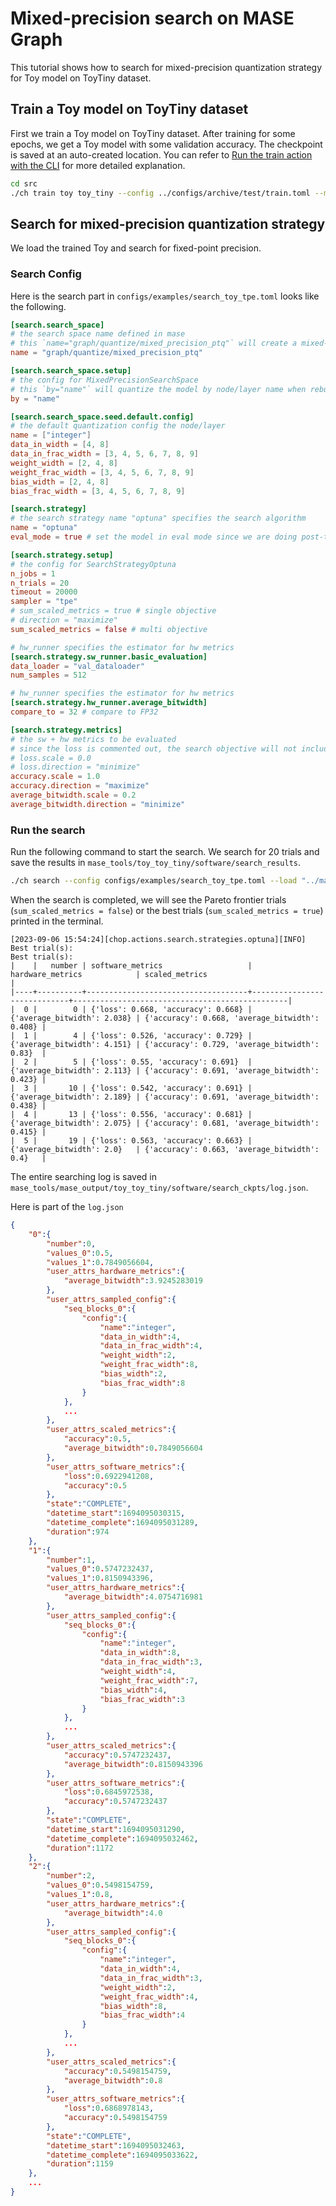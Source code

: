 # Mixed-precision search on MASE Graph

This tutorial shows how to search for mixed-precision quantization strategy for Toy model on ToyTiny dataset.

## Train a Toy model on ToyTiny dataset

First we train a Toy model on ToyTiny dataset. After training for some epochs, we get a Toy model with some validation accuracy. The checkpoint is saved at an auto-created location. You can refer to [Run the train action with the CLI](../train/simple_train_flow.md) for more detailed explanation.


```bash
cd src 
./ch train toy toy_tiny --config ../configs/archive/test/train.toml --max-epochs 3
```

## Search for mixed-precision quantization strategy

We load the trained Toy and search for fixed-point precision.

### Search Config

Here is the search part in `configs/examples/search_toy_tpe.toml` looks like the following.

```toml
[search.search_space]
# the search space name defined in mase
# this `name="graph/quantize/mixed_precision_ptq"` will create a mixed-precision post-training-quantization search space
name = "graph/quantize/mixed_precision_ptq"

[search.search_space.setup]
# the config for MixedPrecisionSearchSpace
# this `by="name"` will quantize the model by node/layer name when rebuilding the model
by = "name"

[search.search_space.seed.default.config]
# the default quantization config the node/layer
name = ["integer"]
data_in_width = [4, 8]
data_in_frac_width = [3, 4, 5, 6, 7, 8, 9]
weight_width = [2, 4, 8]
weight_frac_width = [3, 4, 5, 6, 7, 8, 9]
bias_width = [2, 4, 8]
bias_frac_width = [3, 4, 5, 6, 7, 8, 9]

[search.strategy]
# the search strategy name "optuna" specifies the search algorithm
name = "optuna"
eval_mode = true # set the model in eval mode since we are doing post-training quantization

[search.strategy.setup]
# the config for SearchStrategyOptuna
n_jobs = 1
n_trials = 20
timeout = 20000
sampler = "tpe"
# sum_scaled_metrics = true # single objective
# direction = "maximize"
sum_scaled_metrics = false # multi objective

# hw_runner specifies the estimator for hw metrics
[search.strategy.sw_runner.basic_evaluation]
data_loader = "val_dataloader"
num_samples = 512

# hw_runner specifies the estimator for hw metrics
[search.strategy.hw_runner.average_bitwidth]
compare_to = 32 # compare to FP32

[search.strategy.metrics]
# the sw + hw metrics to be evaluated
# since the loss is commented out, the search objective will not include this term
# loss.scale = 0.0
# loss.direction = "minimize"
accuracy.scale = 1.0
accuracy.direction = "maximize"
average_bitwidth.scale = 0.2
average_bitwidth.direction = "minimize"
```

### Run the search

Run the following command to start the search. We search for 20 trials and save the results in `mase_tools/toy_toy_tiny/software/search_results`.

```bash
./ch search --config configs/examples/search_toy_tpe.toml --load "../mase_output/toy_toy_tiny/software/training_ckpts/best.ckpt" --load-type pl
```

When the search is completed, we will see the Pareto frontier trials (`sum_scaled_metrics = false`) or the best trials (`sum_scaled_metrics = true`) printed in the terminal.

```text
[2023-09-06 15:54:24][chop.actions.search.strategies.optuna][INFO] Best trial(s):
Best trial(s):
|    |   number | software_metrics                   | hardware_metrics            | scaled_metrics                                 |
|----+----------+------------------------------------+-----------------------------+------------------------------------------------|
|  0 |        0 | {'loss': 0.668, 'accuracy': 0.668} | {'average_bitwidth': 2.038} | {'accuracy': 0.668, 'average_bitwidth': 0.408} |
|  1 |        4 | {'loss': 0.526, 'accuracy': 0.729} | {'average_bitwidth': 4.151} | {'accuracy': 0.729, 'average_bitwidth': 0.83}  |
|  2 |        5 | {'loss': 0.55, 'accuracy': 0.691}  | {'average_bitwidth': 2.113} | {'accuracy': 0.691, 'average_bitwidth': 0.423} |
|  3 |       10 | {'loss': 0.542, 'accuracy': 0.691} | {'average_bitwidth': 2.189} | {'accuracy': 0.691, 'average_bitwidth': 0.438} |
|  4 |       13 | {'loss': 0.556, 'accuracy': 0.681} | {'average_bitwidth': 2.075} | {'accuracy': 0.681, 'average_bitwidth': 0.415} |
|  5 |       19 | {'loss': 0.563, 'accuracy': 0.663} | {'average_bitwidth': 2.0}   | {'accuracy': 0.663, 'average_bitwidth': 0.4}   |

```

The entire searching log is saved in `mase_tools/mase_output/toy_toy_tiny/software/search_ckpts/log.json`.

Here is part of the `log.json`

```json
{
    "0":{
        "number":0,
        "values_0":0.5,
        "values_1":0.7849056604,
        "user_attrs_hardware_metrics":{
            "average_bitwidth":3.9245283019
        },
        "user_attrs_sampled_config":{
            "seq_blocks_0":{
                "config":{
                    "name":"integer",
                    "data_in_width":4,
                    "data_in_frac_width":4,
                    "weight_width":2,
                    "weight_frac_width":8,
                    "bias_width":2,
                    "bias_frac_width":8
                }
            },
            ...
        },
        "user_attrs_scaled_metrics":{
            "accuracy":0.5,
            "average_bitwidth":0.7849056604
        },
        "user_attrs_software_metrics":{
            "loss":0.6922941208,
            "accuracy":0.5
        },
        "state":"COMPLETE",
        "datetime_start":1694095030315,
        "datetime_complete":1694095031289,
        "duration":974
    },
    "1":{
        "number":1,
        "values_0":0.5747232437,
        "values_1":0.8150943396,
        "user_attrs_hardware_metrics":{
            "average_bitwidth":4.0754716981
        },
        "user_attrs_sampled_config":{
            "seq_blocks_0":{
                "config":{
                    "name":"integer",
                    "data_in_width":8,
                    "data_in_frac_width":3,
                    "weight_width":4,
                    "weight_frac_width":7,
                    "bias_width":4,
                    "bias_frac_width":3
                }
            },
            ...
        },
        "user_attrs_scaled_metrics":{
            "accuracy":0.5747232437,
            "average_bitwidth":0.8150943396
        },
        "user_attrs_software_metrics":{
            "loss":0.6845972538,
            "accuracy":0.5747232437
        },
        "state":"COMPLETE",
        "datetime_start":1694095031290,
        "datetime_complete":1694095032462,
        "duration":1172
    },
    "2":{
        "number":2,
        "values_0":0.5498154759,
        "values_1":0.8,
        "user_attrs_hardware_metrics":{
            "average_bitwidth":4.0
        },
        "user_attrs_sampled_config":{
            "seq_blocks_0":{
                "config":{
                    "name":"integer",
                    "data_in_width":4,
                    "data_in_frac_width":3,
                    "weight_width":2,
                    "weight_frac_width":4,
                    "bias_width":8,
                    "bias_frac_width":4
                }
            },
            ...
        },
        "user_attrs_scaled_metrics":{
            "accuracy":0.5498154759,
            "average_bitwidth":0.8
        },
        "user_attrs_software_metrics":{
            "loss":0.6868978143,
            "accuracy":0.5498154759
        },
        "state":"COMPLETE",
        "datetime_start":1694095032463,
        "datetime_complete":1694095033622,
        "duration":1159
    },
    ...
}
```

